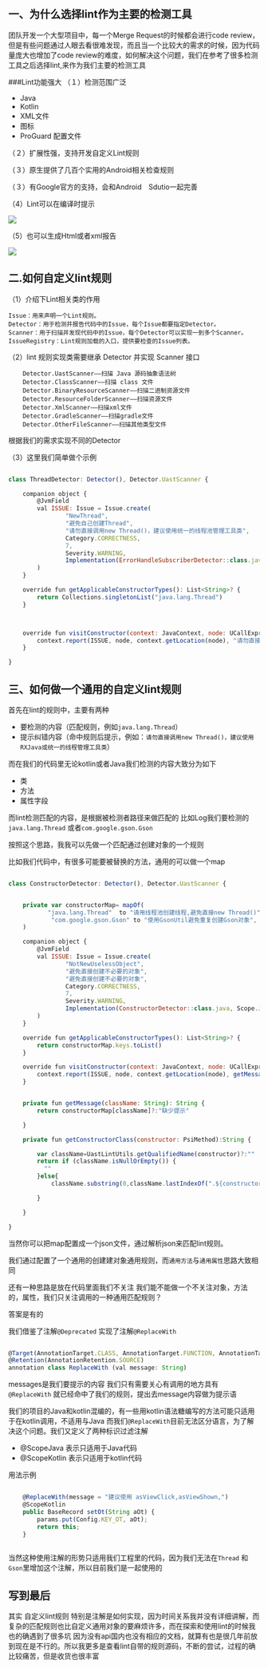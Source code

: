 ##  一、为什么选择lint作为主要的检测工具

团队开发一个大型项目中，每一个Merge Request的时候都会进行code review，但是有些问题通过人眼去看很难发现，而且当一个比较大的需求的时候，因为代码量庞大也增加了code review的难度，如何解决这个问题，我们在参考了很多检测工具之后选择lint,来作为我们主要的检测工具

###Lint功能强大
（１）检测范围广泛 

* Java
* Kotlin
* XML文件
* 图标
* ProGuard 配置文件

（２）扩展性强，支持开发自定义Lint规则

（３）原生提供了几百个实用的Android相关检查规则

（３）有Google官方的支持，会和Android　Sdutio一起完善


（4）Lint可以在编译时提示

![](http://10.185.240.240/wordpress/wp-content/uploads/lint_new-_02.png)

（5）也可以生成Html或者xml报告

![](http://10.185.240.240/wordpress/wp-content/uploads/lint_new-_01.png)


## 二.如何自定义lint规则


（1）介绍下Lint相关类的作用

```
Issue：用来声明一个Lint规则。
Detector：用于检测并报告代码中的Issue，每个Issue都要指定Detector。
Scanner：用于扫描并发现代码中的Issue，每个Detector可以实现一到多个Scanner。
IssueRegistry：Lint规则加载的入口，提供要检查的Issue列表。

```

（2）lint 规则实现类需要继承 Detector 并实现 Scanner 接口

```
    Detector.UastScanner——扫描 Java 源码抽象语法树
    Detector.ClassScanner——扫描 class 文件
    Detector.BinaryResourceScanner——扫描二进制资源文件
    Detector.ResourceFolderScanner——扫描资源文件
    Detector.XmlScanner——扫描xml文件
    Detector.GradleScanner——扫描gradle文件
    Detector.OtherFileScanner——扫描其他类型文件

```
根据我们的需求实现不同的Detector

（3）这里我们简单做个示例

```javascript

class ThreadDetector: Detector(), Detector.UastScanner {

    companion object {
        @JvmField
        val ISSUE: Issue = Issue.create(
                "NewThread",
                "避免自己创建Thread",
                "请勿直接调用new Thread()，建议使用统一的线程池管理工具类",
                Category.CORRECTNESS,
                7,
                Severity.WARNING,
                Implementation(ErrorHandleSubscriberDetector::class.java, Scope.JAVA_FILE_SCOPE)
        )
    }

    override fun getApplicableConstructorTypes(): List<String>? {
        return Collections.singletonList("java.lang.Thread")
    }



    override fun visitConstructor(context: JavaContext, node: UCallExpression, constructor: PsiMethod) {
        context.report(ISSUE, node, context.getLocation(node), "请勿直接调用new Thread()，建议使用RXJava或统一的线程管理工具类")
    }

}

```

## 三、如何做一个通用的自定义lint规则

首先在lint的规则中，主要有两种

* 要检测的内容（匹配规则，例如`java.lang.Thread`）
* 提示纠错内容（命中规则后提示，例如：`请勿直接调用new Thread()，建议使用RXJava或统一的线程管理工具类`）

而在我们的代码里无论kotlin或者Java我们检测的内容大致分为如下

* 类
* 方法
* 属性字段

而lint检测匹配的内容，是根据被检测者路径来做匹配的
比如Log我们要检测的`java.lang.Thread` 或者`com.google.gson.Gson`

按照这个思路，我我可以先做一个匹配通过创建对象的一个规则

比如我们代码中，有很多可能要被替换的方法，通用的可以做一个map

```javascript

class ConstructorDetector: Detector(), Detector.UastScanner {


    private var constructorMap= mapOf(
           "java.lang.Thread"  to "请用线程池创建线程,避免直接new Thread()",
            "com.google.gson.Gson" to "使用GsonUtil避免重复创建Gson对象",
    )

    companion object {
        @JvmField
        val ISSUE: Issue = Issue.create(
                "NotNewUselessObject",
                "避免直接创建不必要的对象",
                "避免直接创建不必要的对象",
                Category.CORRECTNESS,
                7,
                Severity.WARNING,
                Implementation(ConstructorDetector::class.java, Scope.JAVA_FILE_SCOPE)
        )
    }

    override fun getApplicableConstructorTypes(): List<String>? {
        return constructorMap.keys.toList()
    }

    override fun visitConstructor(context: JavaContext, node: UCallExpression, constructor: PsiMethod) {
        context.report(ISSUE, node, context.getLocation(node), getMessage(getConstructorClass(constructor)))
    }


    private fun getMessage(className: String): String {
        return constructorMap[className]?:"缺少提示"

    }

    private fun getConstructorClass(constructor: PsiMethod):String {

        var className=UastLintUtils.getQualifiedName(constructor)?:""
        return if (className.isNullOrEmpty()) {
          ""
        }else{
            className.substring(0,className.lastIndexOf(".${constructor.name}"))

        }

    }

}

```

当然你可以把map配置成一个json文件，通过解析json来匹配lint规则。

我们通过配置了一个通用的创建建对象通用规则，而`通用方法`与`通用属性`思路大致相同

还有一种思路是放在代码里面我们不关注 我们能不能做一个不关注对象，方法的，属性，我们只关注调用的一种通用匹配规则？

答案是有的

我们借鉴了注解`@Deprecated`
实现了注解`@ReplaceWith`
```javascript

@Target(AnnotationTarget.CLASS, AnnotationTarget.FUNCTION, AnnotationTarget.PROPERTY, AnnotationTarget.ANNOTATION_CLASS, AnnotationTarget.CONSTRUCTOR, AnnotationTarget.PROPERTY_SETTER, AnnotationTarget.PROPERTY_GETTER, AnnotationTarget.TYPEALIAS)
@Retention(AnnotationRetention.SOURCE)
annotation class ReplaceWith (val message: String)

```
messages是我们要提示的内容
我们只有需要关心有调用的地方具有`@ReplaceWith` 就已经命中了我们的规则，提出去message内容做为提示语

我们的项目的Java和kotlin混编的，有一些用kotlin语法糖编写的方法可能只适用于在kotlin调用，不适用与Java
而我们`@ReplaceWith`目前无法区分语言，为了解决这个问题。我们又定义了两种标识过滤注解

* @ScopeJava  表示只适用于Java代码
* @ScopeKotlin 表示只适用于kotlin代码

用法示例
```javascript

    @ReplaceWith(message = "建议使用 asViewClick,asViewShown,")
    @ScopeKotlin
    public BaseRecord setOt(String aOt) {
        params.put(Config.KEY_OT, aOt);
        return this;
    }
    
```

当然这种使用注解的形势只适用我们工程里的代码，因为我们无法在`Thread` 和`Gson`里增加这个注解，所以目前我们是一起使用的


## 写到最后


其实 自定义lint规则 特别是注解是如何实现，因为时间关系我并没有详细讲解，而复杂的匹配规则也比自定义通用对象的要麻烦许多，而在探索和使用lint的时候我也的确遇到了很多坑
因为没有api国内也没有相应的文档，就算有也是很几年前放到现在是不行的。所以我更多是查看lint自带的规则源码，不断的尝试，过程的确比较痛苦，但是收货也很丰富

